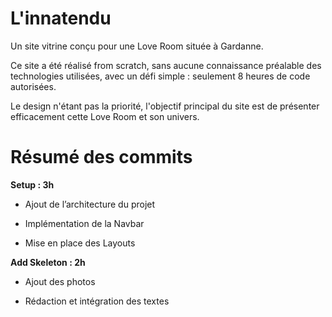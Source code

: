 # L'innatendu

Un site vitrine conçu pour une Love Room située à Gardanne.

Ce site a été réalisé from scratch, sans aucune connaissance préalable des technologies utilisées, avec un défi simple : seulement 8 heures de code autorisées.

Le design n'étant pas la priorité, l'objectif principal du site est de présenter efficacement cette Love Room et son univers.

# Résumé des commits

**Setup : 3h**

- Ajout de l’architecture du projet

- Implémentation de la Navbar

- Mise en place des Layouts

**Add Skeleton : 2h**

- Ajout des photos

- Rédaction et intégration des textes

